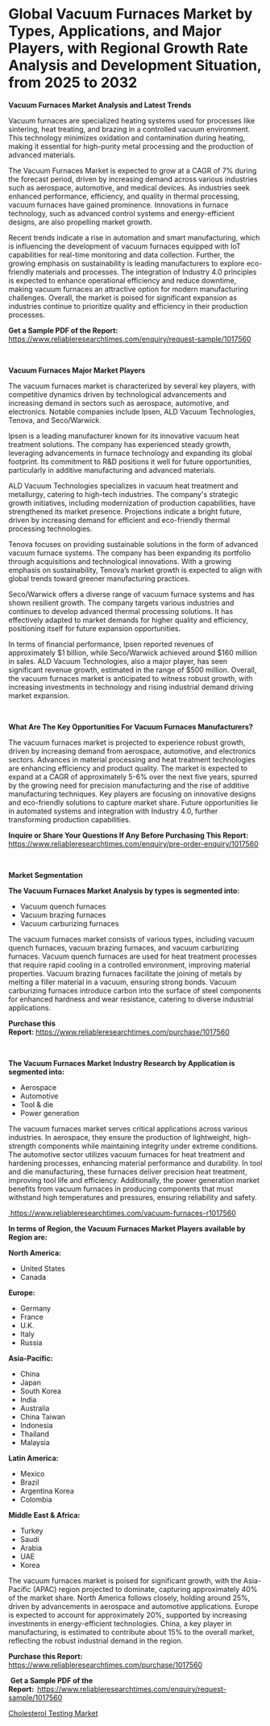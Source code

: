 <p><h1>Global Vacuum Furnaces Market by Types, Applications, and Major Players, with Regional Growth Rate Analysis and Development Situation, from 2025 to 2032</h1></p><p><strong>Vacuum Furnaces Market Analysis and Latest Trends</strong></p>
<p><p>Vacuum furnaces are specialized heating systems used for processes like sintering, heat treating, and brazing in a controlled vacuum environment. This technology minimizes oxidation and contamination during heating, making it essential for high-purity metal processing and the production of advanced materials.</p><p>The Vacuum Furnaces Market is expected to grow at a CAGR of 7% during the forecast period, driven by increasing demand across various industries such as aerospace, automotive, and medical devices. As industries seek enhanced performance, efficiency, and quality in thermal processing, vacuum furnaces have gained prominence. Innovations in furnace technology, such as advanced control systems and energy-efficient designs, are also propelling market growth.</p><p>Recent trends indicate a rise in automation and smart manufacturing, which is influencing the development of vacuum furnaces equipped with IoT capabilities for real-time monitoring and data collection. Further, the growing emphasis on sustainability is leading manufacturers to explore eco-friendly materials and processes. The integration of Industry 4.0 principles is expected to enhance operational efficiency and reduce downtime, making vacuum furnaces an attractive option for modern manufacturing challenges. Overall, the market is poised for significant expansion as industries continue to prioritize quality and efficiency in their production processes.</p></p>
<p><strong>Get a Sample PDF of the Report:&nbsp;</strong> <a href="https://www.reliableresearchtimes.com/enquiry/request-sample/1017560?utm_campaign=1581&utm_medium=2&utm_source=Github&utm_content=ia&utm_term=21032025&utm_id=vacuum-furnaces">https://www.reliableresearchtimes.com/enquiry/request-sample/1017560</a></p>
<p>&nbsp;</p>
<p><strong>Vacuum Furnaces Major Market Players</strong></p>
<p><p>The vacuum furnaces market is characterized by several key players, with competitive dynamics driven by technological advancements and increasing demand in sectors such as aerospace, automotive, and electronics. Notable companies include Ipsen, ALD Vacuum Technologies, Tenova, and Seco/Warwick.</p><p>Ipsen is a leading manufacturer known for its innovative vacuum heat treatment solutions. The company has experienced steady growth, leveraging advancements in furnace technology and expanding its global footprint. Its commitment to R&D positions it well for future opportunities, particularly in additive manufacturing and advanced materials.</p><p>ALD Vacuum Technologies specializes in vacuum heat treatment and metallurgy, catering to high-tech industries. The company's strategic growth initiatives, including modernization of production capabilities, have strengthened its market presence. Projections indicate a bright future, driven by increasing demand for efficient and eco-friendly thermal processing technologies.</p><p>Tenova focuses on providing sustainable solutions in the form of advanced vacuum furnace systems. The company has been expanding its portfolio through acquisitions and technological innovations. With a growing emphasis on sustainability, Tenova’s market growth is expected to align with global trends toward greener manufacturing practices.</p><p>Seco/Warwick offers a diverse range of vacuum furnace systems and has shown resilient growth. The company targets various industries and continues to develop advanced thermal processing solutions. It has effectively adapted to market demands for higher quality and efficiency, positioning itself for future expansion opportunities.</p><p>In terms of financial performance, Ipsen reported revenues of approximately $1 billion, while Seco/Warwick achieved around $160 million in sales. ALD Vacuum Technologies, also a major player, has seen significant revenue growth, estimated in the range of $500 million. Overall, the vacuum furnaces market is anticipated to witness robust growth, with increasing investments in technology and rising industrial demand driving market expansion.</p></p>
<p>&nbsp;</p>
<p><strong>What Are The Key Opportunities For Vacuum Furnaces Manufacturers?</strong></p>
<p><p>The vacuum furnaces market is projected to experience robust growth, driven by increasing demand from aerospace, automotive, and electronics sectors. Advances in material processing and heat treatment technologies are enhancing efficiency and product quality. The market is expected to expand at a CAGR of approximately 5-6% over the next five years, spurred by the growing need for precision manufacturing and the rise of additive manufacturing techniques. Key players are focusing on innovative designs and eco-friendly solutions to capture market share. Future opportunities lie in automated systems and integration with Industry 4.0, further transforming production capabilities.</p></p>
<p><strong>Inquire or Share Your Questions If Any Before Purchasing This Report:</strong> <a href="https://www.reliableresearchtimes.com/enquiry/pre-order-enquiry/1017560?utm_campaign=1581&utm_medium=2&utm_source=Github&utm_content=ia&utm_term=21032025&utm_id=vacuum-furnaces">https://www.reliableresearchtimes.com/enquiry/pre-order-enquiry/1017560</a></p>
<p>&nbsp;</p>
<p><strong>Market Segmentation</strong></p>
<p><strong>The Vacuum Furnaces Market Analysis by types is segmented into:</strong></p>
<p><ul><li>Vacuum quench furnaces</li><li>Vacuum brazing furnaces</li><li>Vacuum carburizing furnaces</li></ul></p>
<p><p>The vacuum furnaces market consists of various types, including vacuum quench furnaces, vacuum brazing furnaces, and vacuum carburizing furnaces. Vacuum quench furnaces are used for heat treatment processes that require rapid cooling in a controlled environment, improving material properties. Vacuum brazing furnaces facilitate the joining of metals by melting a filler material in a vacuum, ensuring strong bonds. Vacuum carburizing furnaces introduce carbon into the surface of steel components for enhanced hardness and wear resistance, catering to diverse industrial applications.</p></p>
<p><strong>Purchase this Report:&nbsp;</strong><a href="https://www.reliableresearchtimes.com/purchase/1017560?utm_campaign=1581&utm_medium=2&utm_source=Github&utm_content=ia&utm_term=21032025&utm_id=vacuum-furnaces">https://www.reliableresearchtimes.com/purchase/1017560</a></p>
<p>&nbsp;</p>
<p><strong>The Vacuum Furnaces Market Industry Research by Application is segmented into:</strong></p>
<p><ul><li>Aerospace</li><li>Automotive</li><li>Tool & die</li><li>Power generation</li></ul></p>
<p><p>The vacuum furnaces market serves critical applications across various industries. In aerospace, they ensure the production of lightweight, high-strength components while maintaining integrity under extreme conditions. The automotive sector utilizes vacuum furnaces for heat treatment and hardening processes, enhancing material performance and durability. In tool and die manufacturing, these furnaces deliver precision heat treatment, improving tool life and efficiency. Additionally, the power generation market benefits from vacuum furnaces in producing components that must withstand high temperatures and pressures, ensuring reliability and safety.</p></p>
<p><a href="https://www.reliableresearchtimes.com/vacuum-furnaces-r1017560?utm_campaign=1581&utm_medium=2&utm_source=Github&utm_content=ia&utm_term=21032025&utm_id=vacuum-furnaces">&nbsp;https://www.reliableresearchtimes.com/vacuum-furnaces-r1017560</a></p>
<p><strong>In terms of Region, the Vacuum Furnaces Market Players available by Region are:</strong></p>
<p>
    <p> <strong> North America: </strong>
        <ul>
            <li>United States</li>
            <li>Canada</li>
        </ul>
        </p> 
    <p> <strong> Europe: </strong>
        <ul>
            <li>Germany</li>
            <li>France</li>
            <li>U.K.</li>
            <li>Italy</li>
            <li>Russia</li>
        </ul>
        </p> 
    <p> <strong> Asia-Pacific: </strong>
        <ul>
            <li>China</li>
            <li>Japan</li>
            <li>South Korea</li>
            <li>India</li>
            <li>Australia</li>
            <li>China Taiwan</li>
            <li>Indonesia</li>
            <li>Thailand</li>
            <li>Malaysia</li>
        </ul>
        </p> 
    <p> <strong> Latin America: </strong>
        <ul>
            <li>Mexico</li>
            <li>Brazil</li>
            <li>Argentina Korea</li>
            <li>Colombia</li>
        </ul>
        </p> 
    <p> <strong> Middle East & Africa: </strong>
        <ul>
            <li>Turkey</li>
            <li>Saudi</li>
            <li>Arabia</li>
            <li>UAE</li>
            <li>Korea</li>
        </ul>
    </p>
    </p>
<p><p>The vacuum furnaces market is poised for significant growth, with the Asia-Pacific (APAC) region projected to dominate, capturing approximately 40% of the market share. North America follows closely, holding around 25%, driven by advancements in aerospace and automotive applications. Europe is expected to account for approximately 20%, supported by increasing investments in energy-efficient technologies. China, a key player in manufacturing, is estimated to contribute about 15% to the overall market, reflecting the robust industrial demand in the region.</p></p>
<p><strong>Purchase this Report: </strong><a href="https://www.reliableresearchtimes.com/purchase/1017560?utm_campaign=1581&utm_medium=2&utm_source=Github&utm_content=ia&utm_term=21032025&utm_id=vacuum-furnaces">https://www.reliableresearchtimes.com/purchase/1017560</a></p>
<p>&nbsp;<strong>Get a Sample PDF of the Report:&nbsp;&nbsp;</strong><a href="https://www.reliableresearchtimes.com/enquiry/request-sample/1017560?utm_campaign=1581&utm_medium=2&utm_source=Github&utm_content=ia&utm_term=21032025&utm_id=vacuum-furnaces">https://www.reliableresearchtimes.com/enquiry/request-sample/1017560</a></p>
<p><strong></strong></p>
<p><p><a href="https://github.com/fendtdjunawo/Market-Research-Report-List-1/blob/main/cholesterol-testing-market.md?utm_campaign=1581&utm_medium=2&utm_source=Github&utm_content=ia&utm_term=21032025&utm_id=vacuum-furnaces">Cholesterol Testing Market</a></p></p>